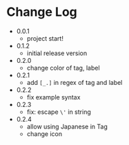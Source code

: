 # Change Log

+ 0.0.1
  + project start!
+ 0.1.2
  + initial release version
+ 0.2.0
  + change color of tag, label
+ 0.2.1
  + add `[_.]` in regex of tag and label
+ 0.2.2
  + fix example syntax
+ 0.2.3
  + fix: escape `\'` in string
+ 0.2.4
  + allow using Japanese in Tag
  + change icon

